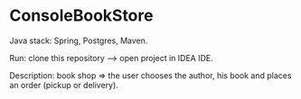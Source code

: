 # ConsoleBookStore

Java stack: Spring, Postgres, Maven.

Run: clone this repository --> open project in IDEA IDE.

Description: book shop => the user chooses the author, his book and places an order (pickup or delivery).
